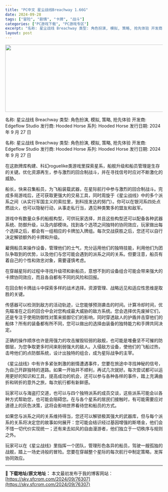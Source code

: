```yaml
---
title: "PC中文 星尘战线Breachway 1.66G"
date: 2024-09-28
tags: ["冒险", "剧情", "卡牌", "战斗"]
categories: ["PC游戏下载", "PC游戏专区"]
excerpt: "名称: 星尘战线 Breachway 类型: 角色扮演, 模拟, 策略, 抢先体验 开发商: Edgeflow Studio 发行商: Hooded Horse 系列: Hooded Horse 发行日期: 2024 年 9 月 27 日 名称: 星尘战线 Breachway 类型: 角色扮演, 模&hellip;"
layout: post
---
```


<img class="aligncenter size-full wp-image-76308" src="https://sky.sfcrom.com/wp-content/uploads/2024/09/2024092801532140.webp" alt="" width="660" height="215" />

名称: 星尘战线 Breachway
类型: 角色扮演, 模拟, 策略, 抢先体验
开发商: Edgeflow Studio
发行商: Hooded Horse
系列: Hooded Horse
发行日期: 2024 年 9 月 27 日

名称: 星尘战线 Breachway
类型: 角色扮演, 模拟, 策略, 抢先体验
开发商: Edgeflow Studio
发行商: Hooded Horse
系列: Hooded Horse
发行日期: 2024 年 9 月 27 日

在这款牌库构建、科幻roguelike类游戏里探索星系，船舰升级和船员管理是生存的关键。优化资源再生，参与激烈的回合制战斗，并在寻找信号时应对不断激化的威胁。

船长，快来召集船员，为飞船装载武器，在星际航行中参与激烈的回合制战斗。完成多局游戏后，还可获取更强大的交易工具，同时周旋于《星尘战线》中的多个派系之间（从实行军国主义的索拉里，到科技发达的努门）。你可以在银河系四处点燃战火，也可以隐秘行动，从事走私行当，遇见种类繁多的盟友和敌军。

游戏中有数量众多的船舰构型，可供玩家选择，并且这些构型还可以配备各种武器系统、防御升级，以及内部模块。找到各个选项之间独特的协同效应，玩家做出每个选择之后，都会有一组相应的卡牌加入牌组。每次交战获胜之后，您还可以自行决定解锁额外的卡牌和升级。

雇佣船员来操作设备，管理他们的士气，充分运用他们的独特技能，利用他们为团队争取到的优势，以及他们与您可能会遇到的派系之间的关系。但要注意，船员有着自己的个性和效忠对象，需要谨慎考虑。

在穿越星际的过程中寻找升级项和新船员，意想不到的设备组合可能会带来强大的卡牌协同效应，而且各自都有不同的风险和回报。

在回合制卡牌战斗中探索多样的战术选择。资源管理、战略远见和适应性思维是取胜的关键。

传感器可以检测到敌方的活动轨迹，让您能够预测袭击的时间。计算冷却时间，优先瞄准在之后的回合中会对您构成最大威胁的敌方系统。您会选择优先废掉它们，还是专注于使用防御性对策来抵御它们的影响，同时穿透敌人的护盾并击穿他们的船体？所有的装备都有所不同，您可以做出的选择由装备的独特能力和手牌共同决定。

正确的操作顺序也许是用强力的攻击摧毁较弱的敌舰，也可能是堆叠坚不可摧的防御层，为您争取更多时间来削弱强大的敌人。入侵敌方设备，使他们的飞船过热，击垮他们的点防御系统，设计出独特的组合，成为星际战争的主宰。

《星尘战线》中有许多紧张刺激的剧情遭遇事件，您要在旅途中寻找神秘的信号，为自己开辟独特的道路。如果一开始并不顺利，再试几次就好。每次尝试都可以运用更好的知识和工具，提高成功的机会，还可以参与各种各样的事件，踏上充满曲折和转折的意外之旅，每次航行都有新鲜感。

玩家可以与海盗打交道，也可以与四个独特派系的成员交谈，这些派系可能会以各种方式帮助您，也可能会阻碍您。在与各个星系的居民们接触时，有可能需要应对道德上的灰色决策，这将会影响世界看待您和船员的方式。

如果您与派系之间的关系维持得当，您还可以解锁极其强大的武器库，但与每个派系的关系将决定您的故事如何展开：您可能会结识经过基因增强的斯塔金，他们会不惜一切代价实现统一；还有来去如风的自由漫游者，他们独立于一切秩序与规则之外。

玩家可以在《星尘战线》里指挥一个团队，管理形色各异的船员，驾驶一艘孤独的战舰，踏上一场史诗般的冒险。您要在穿越整个星际的每次航行中制定策略，发挥协同效应。

---
📖 **下载地址/原文地址：** 本文最初发布于我的博客网站：[https://sky.sfcrom.com/2024/09/76307](https://sky.sfcrom.com/2024/09/76307)
